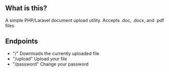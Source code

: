 ## What is this?

A simple PHP/Laravel document upload utility. Accepts .doc, .docx, and .pdf files

## Endpoints

- "/" Downloads the currently uploaded file
- "/upload" Upload your file
- "/password" Change your password